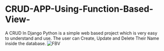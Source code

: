 # CRUD-APP-Using-Function-Based-View-
A CRUD In Django Python is a simple web based project which is very easy to understand and use. The user can Create, Update and Delete Their Name inside the database.
![FBV](https://user-images.githubusercontent.com/83941097/146727707-e95af6e1-23f1-476d-abc0-7c341943086b.PNG)
